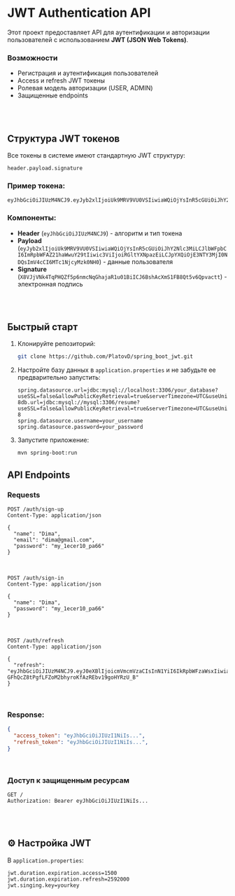 # JWT Authentication API

Этот проект предоставляет API для аутентификации и авторизации пользователей с использованием **JWT (JSON Web Tokens)**.

### Возможности

- Регистрация и аутентификация пользователей
- Access и refresh JWT токены
- Ролевая модель авторизации (USER, ADMIN)
- Защищенные endpoints

<br>
<br>

## Структура JWT токенов

Все токены в системе имеют стандартную JWT структуру:

`header.payload.signature`

### Пример токена:
```
eyJhbGciOiJIUzM4NCJ9.eyJyb2xlIjoiUk9MRV9VU0VSIiwiaWQiOjYsInR5cGUiOiJhY2Nlc3MiLCJlbWFpbCI6ImRpbWFAZ21haWwuY29tIiwic3ViIjoiRGltYXNpazEiLCJpYXQiOjE3NTY3MjI0NDQsImV4cCI6MTc1NjcyMzk0NH0.X8VJjVNk4TqPHQZf5p6nmcNqGhajaR1u01BiICJ6BshAcXmS1FB8Qt5v6Qpvactt
```

### Компоненты:
- **Header** (`eyJhbGciOiJIUzM4NCJ9`) - алгоритм и тип токена
- **Payload** (`eyJyb2xlIjoiUk9MRV9VU0VSIiwiaWQiOjYsInR5cGUiOiJhY2Nlc3MiLCJlbWFpbCI6ImRpbWFAZ21haWwuY29tIiwic3ViIjoiRGltYXNpazEiLCJpYXQiOjE3NTY3MjI0NDQsImV4cCI6MTc1NjcyMzk0NH0`) - данные пользователя
- **Signature** (`X8VJjVNk4TqPHQZf5p6nmcNqGhajaR1u01BiICJ6BshAcXmS1FB8Qt5v6Qpvactt`) - электронная подпись

<br>
<br>

## Быстрый старт

1. Клонируйте репозиторий:
   ```bash
   git clone https://github.com/PlatovD/spring_boot_jwt.git
   ```

2. Настройте базу данных в `application.properties` и не забудьте ее предварительно запустить:
   ```properties
   spring.datasource.url=jdbc:mysql://localhost:3306/your_database?useSSL=false&allowPublicKeyRetrieval=true&serverTimezone=UTC&useUnicode=true&characterEncoding=UTF-8db.url=jdbc:mysql://mysql:3306/resume?useSSL=false&allowPublicKeyRetrieval=true&serverTimezone=UTC&useUnicode=true&characterEncoding=UTF-8
   spring.datasource.username=your_username
   spring.datasource.password=your_password
   ```

3. Запустите приложение:
   ```bash
   mvn spring-boot:run
   ```

## API Endpoints

### Requests
```http
POST /auth/sign-up
Content-Type: application/json

{
  "name": "Dima",
  "email": "dima@gmail.com",
  "password": "my_1ecer10_pa66"
}
```

<br>

```http
POST /auth/sign-in
Content-Type: application/json

{
  "name": "Dima",
  "password": "my_1ecer10_pa66"
}
```

<br>

```http
POST /auth/refresh
Content-Type: application/json

{
  "refresh": "eyJhbGciOiJIUzM4NCJ9.eyJ0eXBlIjoicmVmcmVzaCIsInN1YiI6IkRpbWFzaWsxIiwiaWF0IjoxNzU2NzIyNDQ0LCJleHAiOjE3NTkzMTQ0NDR9.9BjU56pQHE4YHDyTeG4uq4-GFhQcZ8tPgfLFZoM2bhyroKfAzREbv19goHYRzU_B"
}
```

<br>

### Response:
```json
{
  "access_token": "eyJhbGciOiJIUzI1NiIs...",
  "refresh_token": "eyJhbGciOiJIUzI1NiIs...",
}
```

<br>

### Доступ к защищенным ресурсам
```http
GET /
Authorization: Bearer eyJhbGciOiJIUzI1NiIs...
```

<br>
<br>

## ⚙️ Настройка JWT

В `application.properties`:
```properties
jwt.duration.expiration.access=1500
jwt.duration.expiration.refresh=2592000
jwt.singing.key=yourkey
```
